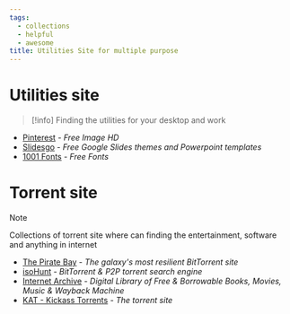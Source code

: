 ```yaml
---
tags:
  - collections
  - helpful
  - awesome
title: Utilities Site for multiple purpose
---
```

# Utilities site

>[!info]
>Finding the utilities for your desktop and work

- [Pinterest](https://www.pinterest.com/) - *Free Image HD*
- [Slidesgo](https://slidesgo.com/) - *Free Google Slides themes and Powerpoint templates*
- [1001 Fonts](https://www.1001fonts.com/) - *Free Fonts*
# Torrent site

>[!note]
>Collections of torrent site where can finding the entertainment, software and anything in internet

- [The Pirate Bay](https://thepiratebay.org/index.html) - *The galaxy's most resilient BitTorrent site*
- [isoHunt](https://isohunts.to/) - *BitTorrent & P2P torrent search engine*
- [Internet Archive](https://archive.org/) - *Digital Library of Free & Borrowable Books, Movies, Music & Wayback Machine*
- [KAT - Kickass Torrents](https://kick4ss.com/) - *The torrent site*

